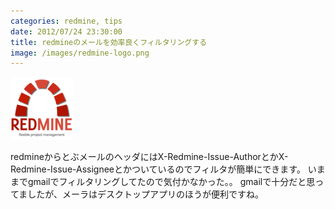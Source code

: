 ```yaml
---
categories: redmine, tips
date: 2012/07/24 23:30:00
title: redmineのメールを効率良くフィルタリングする
image: /images/redmine-logo.png
---
```


![redmine](/images/redmine-logo.png)


redmineからとぶメールのヘッダにはX-Redmine-Issue-AuthorとかX-Redmine-Issue-Assigneeとかついているのでフィルタが簡単にできます。
いままでgmailでフィルタリングしてたので気付かなかった。。
gmailで十分だと思ってましたが、メーラはデスクトップアプリのほうが便利ですね。
